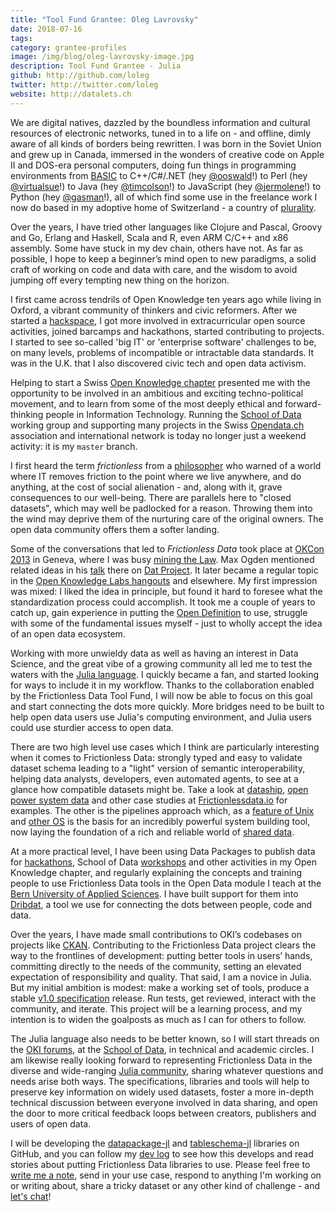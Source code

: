 ```yaml
---
title: "Tool Fund Grantee: Oleg Lavrovsky"
date: 2018-07-16
tags:
category: grantee-profiles
image: /img/blog/oleg-lavrovsky-image.jpg
description: Tool Fund Grantee - Julia
github: http://github.com/loleg
twitter: http://twitter.com/loleg
website: http://datalets.ch
---
```


We are digital natives, dazzled by the boundless information and cultural resources of electronic networks, tuned in to a life on - and offline, dimly aware of all kinds of borders being rewritten. I was born in the Soviet Union and grew up in Canada, immersed in the wonders of creative code on Apple II and DOS-era personal computers, doing fun things in programming environments from [BASIC](https://www.scullinsteel.com/apple2/) to C++/C#/.NET (hey [@ooswald](https://github.com/ooswald)!) to Perl (hey [@virtualsue](https://github.com/virtualsue)!) to Java (hey [@timcolson](https://github.com/timcolson)!) to JavaScript (hey [@jermolene](https://github.com/jermolene)!) to Python (hey [@gasman](https://github.com/gasman)!), all of which find some use in the freelance work I now do based in my adoptive home of Switzerland - a country of [plurality](https://en.wikipedia.org/wiki/Swiss_people).

Over the years, I have tried other languages like Clojure and Pascal, Groovy and Go, Erlang and Haskell, Scala and R, even ARM C/C++ and x86 assembly. Some have stuck in my dev chain, others have not. As far as possible, I hope to keep a beginner’s mind open to new paradigms, a solid craft of working on code and data with care, and the wisdom to avoid jumping off every tempting new thing on the horizon.

I first came across tendrils of Open Knowledge ten years ago while living in Oxford, a vibrant community of thinkers and civic reformers. After we started a [hackspace](https://oxhack.org/), I got more involved in extracurricular open source activities, joined barcamps and hackathons, started contributing to projects. I started to see so-called 'big IT' or 'enterprise software' challenges to be, on many levels, problems of incompatible or intractable data standards. It was in the U.K. that I also discovered civic tech and open data activism.

Helping to start a Swiss [Open Knowledge chapter](http://make.opendata.ch/) presented me with the opportunity to be involved in an ambitious and exciting techno-political movement, and to learn from some of the most deeply ethical and forward-thinking people in Information Technology. Running the [School of Data](http://forum.schoolofdata.ch/) working group and supporting many projects in the Swiss [Opendata.ch](https://opendata.ch) association and international network is today no longer just a weekend activity: it is my `master` branch.

I first heard the term *frictionless* from a [philosopher](https://andrewjtaggart.com/) who warned of a world where IT removes friction to the point where we live anywhere, and do anything, at the cost of social alienation - and, along with it, grave consequences to our well-being. There are parallels here to "closed datasets", which may well be padlocked for a reason. Throwing them into the wind may deprive them of the nurturing care of the original owners. The open data community offers them a softer landing.

Some of the conversations that led to *Frictionless Data* took place at [OKCon 2013](https://opendata.ch/2013/09/okcon-2013-some-swiss-highlights/) in Geneva, where I was busy [mining the  Law](https://make.opendata.ch/legal/). Max Ogden mentioned related ideas in his [talk](https://vimeo.com/channels/okcon2013/79932550) there on [Dat Project](https://datproject.org/). It later became a regular topic in the [Open Knowledge Labs hangouts](http://okfnlabs.org/) and elsewhere. My first impression was mixed: I liked the idea in principle, but found it hard to foresee what the standardization process could accomplish. It took me a couple of years to catch up, gain experience in putting the [Open Definition](http://opendefinition.org/) to use, struggle with some of the fundamental issues myself - just to wholly accept the idea of an open data ecosystem.

Working with more unwieldy data as well as having an interest in Data Science, and the great vibe of a growing community all led me to test the waters with the [Julia language](https://julialang.org/). I quickly became a fan, and started looking for ways to include it in my workflow. Thanks to the collaboration enabled by the Frictionless Data Tool Fund, I will now be able to focus on this goal and start connecting the dots more quickly. More bridges need to be built to help open data users use Julia's computing environment, and Julia users could use sturdier access to open data.

There are two high level use cases which I think are particularly interesting when it comes to Frictionless Data: strongly typed and easy to validate dataset schema leading to a "light" version of semantic interoperability, helping data analysts, developers, even automated agents, to see at a glance how compatible datasets might be. Take a look at [dataship](/articles/dataship/), [open power system data](/articles/open-power-system-data/) and other case studies at [Frictionlessdata.io](/) for examples. The other is the pipelines approach which, as a <a href="https://en.wikipedia.org/wiki/Pipeline_(Unix)"> feature of Unix</a> and [other OS](https://docs.microsoft.com/en-gb/powershell/scripting/getting-started/fundamental/understanding-the-windows-powershell-pipeline?view%3Dpowershell-5.1) is the basis for an incredibly powerful system building tool, now laying the foundation of a rich and reliable world of [shared data](http://datahub.io/blog/core-data-essential-datasets-for-data-wranglers-and-data-scientists).

At a more practical level, I have been using Data Packages to publish data for [hackathons](http://hack.opendata.ch), School of Data [workshops](http://schoolofdata.ch) and other activities in my Open Knowledge chapter, and regularly explaining the concepts and training people to use Frictionless Data tools in the Open Data module I teach at the [Bern University of Applied Sciences](https://www.bfh.ch/en/home.html). I have built support for them into [Dribdat](http://datalets.ch/dribdat), a tool we use for connecting the dots between people, code and data.

Over the years, I have made small contributions to OKI’s codebases on projects like [CKAN](https://ckan.org/). Contributing to the Frictionless Data project clears the way to the frontlines of development: putting better tools in users’ hands, committing directly to the needs of the community, setting an elevated expectation of responsibility and quality. That said, I am a novice in Julia. But my initial ambition is modest: make a working set of tools, produce a stable [v1.0 specification](https://blog.okfn.org/2017/09/05/frictionless-data-v1-0/) release. Run tests, get reviewed, interact with the community, and iterate. This project will be a learning process, and my intention is to widen the goalposts as much as I can for others to follow.

The Julia language also needs to be better known, so I will start threads on the [OKI forums](https://discuss.okfn.org/u/loleg), at the [School of Data](http://schoolofdata.org/), in technical and academic circles. I am likewise really looking forward to representing Frictionless Data in the diverse and wide-ranging [Julia community](https://julialang.org/community/), sharing whatever questions and needs arise both ways. The specifications, libraries and tools will help to preserve key information on widely used datasets, foster a more in-depth technical discussion between everyone involved in data sharing, and open the door to more critical feedback loops between creators, publishers and users of open data.

I will be developing the [datapackage-jl](https://github.com/loleg/datapackage-jl) and [tableschema-jl](https://github.com/loleg/tableschema-jl) libraries on GitHub, and you can follow my [dev log](http://github.com/loleg/devlog) to see how this develops and read stories about putting Frictionless Data libraries to use. Please feel free to [write me a note](http://datalets.ch/), send in your use case, respond to anything I'm working on or writing about, share a tricky dataset or any other kind of challenge - and [let's chat](https://gitter.im/frictionlessdata/chat)!
